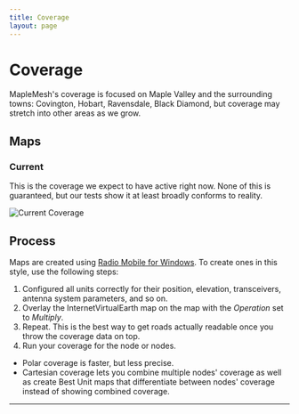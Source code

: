 ```yaml
---
title: Coverage
layout: page
---
```

# Coverage

MapleMesh's coverage is focused on Maple Valley and the surrounding towns: Covington, Hobart, Ravensdale, Black Diamond, but coverage may stretch into other areas as we grow.

## Maps
### Current
This is the coverage we expect to have active right now. None of this is guaranteed, but our tests show it at least broadly conforms to reality.

![Current Coverage](images/coverage/coverage-25-09-29.png)

## Process
Maps are created using [Radio Mobile for Windows](https://www.ve2dbe.com). To create ones in this style, use the following steps:
1. Configured all units correctly for their position, elevation, transceivers, antenna system parameters, and so on.
1. Overlay the InternetVirtualEarth map on the map with the *Operation* set to *Multiply*.
1. Repeat. This is the best way to get roads actually readable once you throw the coverage data on top.
1. Run your coverage for the node or nodes. 
  - Polar coverage is faster, but less precise. 
  - Cartesian coverage lets you combine multiple nodes' coverage as well as create Best Unit maps that differentiate between nodes' coverage instead of showing combined coverage.

---